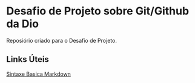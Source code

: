 # Desafio de Projeto sobre Git/Github da Dio
Reposiório criado para o Desafio de Projeto.

## Links Úteis
[Sintaxe Basica Markdown](https://www.markdownguide.org/basic-syntax/)
